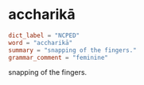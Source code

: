 # accharikā

``` toml
dict_label = "NCPED"
word = "accharikā"
summary = "snapping of the fingers."
grammar_comment = "feminine"
```

snapping of the fingers.

